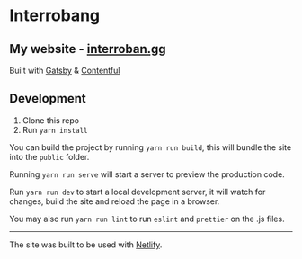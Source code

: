 # Interrobang

## My website - [interroban.gg][]

Built with [Gatsby][] & [Contentful][]

## Development

1. Clone this repo
2. Run `yarn install`

You can build the project by running `yarn run build`, this will bundle the
site into the `public` folder.

Running `yarn run serve` will start a server to
preview the production code.

Run `yarn run dev` to start a local development server, it will watch for
changes, build the site and reload the page in a browser.

You may also run `yarn run lint` to run `eslint` and `prettier` on the .js files.

---

The site was built to be used with [Netlify][].

[interroban.gg]: https://www.interroban.gg
[Gatsby]: https://www.gatsbyjs.org
[Contentful]: https://www.contentful.com
[Netlify]: https://www.netlify.com
